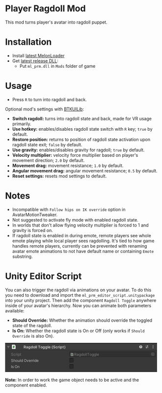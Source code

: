 # Player Ragdoll Mod
This mod turns player's avatar into ragdoll puppet.

# Installation
* Install [latest MelonLoader](https://github.com/LavaGang/MelonLoader)
* Get [latest release DLL](../../../releases/latest):
  * Put `ml_prm.dll` in `Mods` folder of game
  
# Usage
* Press `R` to turn into ragdoll and back.

Optional mod's settings with [BTKUILib](https://github.com/BTK-Development/BTKUILib):
* **Switch ragdoll:** turns into ragdoll state and back, made for VR usage primarily.
* **Use hotkey:** enables/disables ragdoll state switch with `R` key; `true` by default.
* **Restore position:** returns to position of ragdoll state activation upon ragdoll state exit; `false` by default.
* **Use gravity:** enables/disables gravity for ragdoll; `true` by default.
* **Velocity multiplier:** velocity force multiplier based on player's movement direction; `2.0` by default.
* **Movement drag:** movement resistance; `1.0` by default.
* **Angular movement drag:** angular movement resistance; `0.5` by default.
* **Reset settings:** resets mod settings to default.

# Notes
* Incompatible with `Follow hips on IK override` option in AvatarMotionTweaker.
* Not suggested to activate fly mode with enabled ragdoll state.
* In worlds that don't allow flying velocity multiplier is forced to 1 and gravity is forced on.
* If ragdoll state is enabled in during emote, remote players see whole emote playing while local player sees ragdolling. It's tied to how game handles remote players, currently can be prevented with renaming avatar emote animations to not have default name or containing `Emote` substring.

# Unity Editor Script
You can also trigger the ragdoll via animations on your avatar. To do this you need to download and import the 
`ml_prm_editor_script.unitypackage` into your unity project. Then add the component `Ragdoll Toggle` anywhere inside of
your avatar's hierarchy. Now you can animate both parameters available:

- **Should Override:** Whether the animation should override the toggled state of the ragdoll.
- **Is On:** Whether the ragdoll state is On or Off (only works if `Should Override` is also On).

![](resources/ragdoll_toggle_editor_script.png)

**Note:** In order to work the game object needs to be active and the component enabled.
